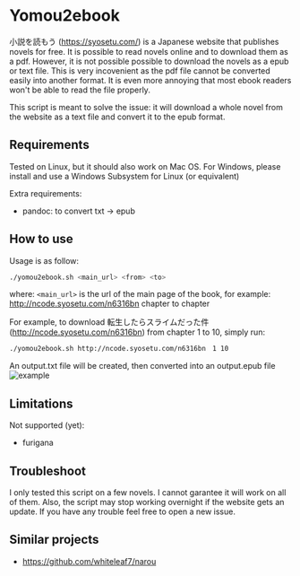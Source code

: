 
# Yomou2ebook
小説を読もう (https://syosetu.com/) is a Japanese website that publishes novels for free. It is possible to read novels online and to download them as a pdf. However, it is not possible possible to download the novels as a epub or text file. This is very incovenient as the pdf file cannot be converted easily into another format. It is even more annoying that most ebook readers won't be able to read the file properly.

This script is meant to solve the issue: it will download a whole novel from the website as a text file and convert it to the epub format.


## Requirements
Tested on Linux, but it should also work on Mac OS. For Windows, please install and use a Windows Subsystem for Linux (or equivalent)

Extra requirements:
- pandoc: to convert txt -> epub


## How to use
Usage is as follow:
```bash
./yomou2ebook.sh <main_url> <from> <to>
```
where: `<main_url>` is the url of the main page of the book,
                 for example: http://ncode.syosetu.com/n6316bn
        <from> chapter to <to> chapter

For example, to download 転生したらスライムだった件 (http://ncode.syosetu.com/n6316bn) from chapter 1 to 10, simply run:
```bash
./yomou2ebook.sh http://ncode.syosetu.com/n6316bn　1 10
```

An output.txt file will be created, then converted into an output.epub file 
![example](https://raw.githubusercontent.com/vingtfranc/yomou2ebook/master/example.png)


## Limitations
Not supported (yet):
- furigana 


## Troubleshoot
I only tested this script on a few novels. I cannot garantee it will work on all of them. Also, the script may stop working overnight if the website gets an update. If you have any trouble feel free to open a new issue.


## Similar projects
- https://github.com/whiteleaf7/narou
